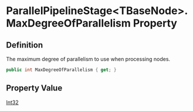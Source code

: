 # ParallelPipelineStage&lt;TBaseNode&gt;.MaxDegreeOfParallelism Property
## Definition

The maximum degree of parallelism to use when processing nodes.

```c#
public int MaxDegreeOfParallelism { get; }
```

## Property Value

[Int32](https://learn.microsoft.com/en-gb/dotnet/api/System.Int32)

